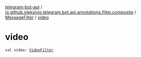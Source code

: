 [telegram-bot-api](../../index.md) / [io.github.oleksivio.telegram.bot.api.annotations.filter.composite](../index.md) / [MessageFilter](index.md) / [video](./video.md)

# video

`val video: `[`VideoFilter`](../-video-filter/index.md)